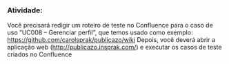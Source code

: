 ### Atividade:

Você precisará redigir um roteiro de teste no Confluence para o caso de uso ”UC008 – Gerenciar perfil”, que temos usado como exemplo: https://github.com/carolsprak/publicazo/wiki 
Depois, você deverá abrir a aplicação web (http://publicazo.insprak.com/) e executar os casos de teste criados no Confluence


